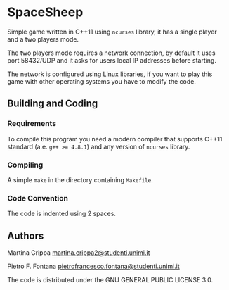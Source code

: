 # SpaceSheep

Simple game written in C++11 using `ncurses` library, it has a single player and
a two players mode.

The two players mode requires a network connection, by default it uses port
58432/UDP and it asks for users local IP addresses before starting.

The network is configured using Linux libraries, if you want to play this
game with other operating systems you have to modify the code.

## Building and Coding

### Requirements

To compile this program you need a modern compiler that supports C++11 standard
(a.e. `g++ >= 4.8.1`) and any version of `ncurses` library.

### Compiling

A simple `make` in the directory containing `Makefile`.

### Code Convention

The code is indented using 2 spaces.

## Authors

Martina Crippa <martina.crippa2@studenti.unimi.it>

Pietro F. Fontana <pietrofrancesco.fontana@studenti.unimi.it>

The code is distributed under the  GNU GENERAL PUBLIC LICENSE 3.0.

